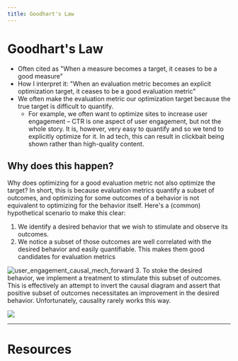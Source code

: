 ```yaml
---
title: Goodhart's Law
---
```

# Goodhart's Law
- Often cited as "When a measure becomes a target, it ceases to be a good measure"
- How I interpret it: "When an evaluation metric becomes an explicit optimization target, it ceases to be a good evaluation metric"
- We often make the evaluation metric our optimization target because the true target is difficult to quantify. 
	- For example, we often want to optimize sites to increase user engagement – CTR is one aspect of user engagement, but not the whole story. It is, however, very easy to quantify and so we tend to explicitly optimize for it. In ad tech, this can result in clickbait being shown rather than high-quality content.
## Why does this happen?
Why does optimizing for a good evaluation metric not also optimize the target? In short, this is because evaluation metrics quantify a subset of outcomes, and optimizing for some outcomes of a behavior is not equivalent to optimizing for the behavior itself. Here's a (common) hypothetical scenario to make this clear:

1. We identify a desired behavior that we wish to stimulate and observe its outcomes.
2. We notice a subset of those outcomes are well correlated with the desired behavior and easily quantifiable. This makes them good candidates for evaluation metrics

![user_engagement_causal_mech_forward](__assets/img/user_engagement_causal_mech_forward.png)
3. To stoke the desired behavior, we implement a treatment to stimulate this subset of outcomes. This is effectively an attempt to invert the causal diagram and assert that positive subset of outcomes necessitates an improvement in the desired behavior. Unfortunately, causality rarely works this way.

![](__assets/img/user%20engagement%20casual%20diagram%20flipped.png)

---
# Resources

